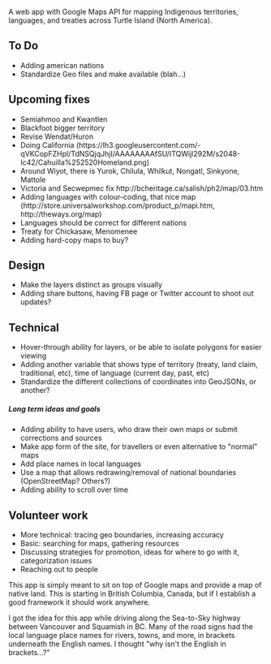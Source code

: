 A web app with Google Maps API for mapping Indigenous territories, languages, and treaties across Turtle Island (North America).

<h2>To Do</h2>
<ul>
<li>Adding american nations</li>
<li>Standardize Geo files and make available (blah...)</li>
</ul>

<h2>Upcoming fixes</h2>
<ul>
<li>Semiahmoo and Kwantlen</li>
<li>Blackfoot bigger territory</li>
<li>Revise Wendat/Huron</li>
<li>Doing California (https://lh3.googleusercontent.com/-qVKCopFZHpI/TdNSQjqJhjI/AAAAAAAAfSU/ITQWijl292M/s2048-Ic42/Cahuilla%252520Homeland.png)</li>
<li>Around Wiyot, there is Yurok, Chilula, Whilkut, Nongatl, Sinkyone, Mattole</li>
<li>Victoria and Secwepmec fix http://bcheritage.ca/salish/ph2/map/03.htm</li>
<li>Adding languages with colour-coding, that nice map (http://store.universalworkshop.com/product_p/mapi.htm, http://theways.org/map)</li>
<li>Languages should be correct for different nations</li>
<li>Treaty for Chickasaw, Menomenee</li>
<li>Adding hard-copy maps to buy?</li>
</ul>

<h2>Design</h2>
<ul>
<li>Make the layers distinct as groups visually</li>
<li>Adding share buttons, having FB page or Twitter account to shoot out updates?</li>
</ul>

<h2>Technical</h2>
<ul>
<li>Hover-through ability for layers, or be able to isolate polygons for easier viewing</li>
<li>Adding another variable that shows type of territory (treaty, land claim, traditional, etc), time of language (current day, past, etc)</li>
<li>Standardize the different collections of coordinates into GeoJSONs, or another? </li>
</ul>

<h5>Long term ideas and goals</h5>
<ul>
<li>Adding ability to have users, who draw their own maps or submit corrections and sources</li>
<li>Make app form of the site, for travellers or even alternative to "normal" maps</li>
<li>Add place names in local languages</li>
<li>Use a map that allows redrawing/removal of national boundaries (OpenStreetMap? Others?) </li>
<li>Adding ability to scroll over time</li>
</ul>

<h2>Volunteer work</h2>
<ul>
  <li>More technical: tracing geo boundaries, increasing accuracy</li>
  <li>Basic: searching for maps, gathering resources</li>
  <li>Discussing strategies for promotion, ideas for where to go with it, categorization issues</li>
  <li>Reaching out to people</li>
</ul>

<p>This app is simply meant to sit on top of Google maps and provide a map of native land. This is starting in British Columbia, Canada, but if I establish a good framework it should work anywhere.</p>
<p>I got the idea for this app while driving along the Sea-to-Sky highway between Vancouver and Squamish in BC. Many of the road signs had the local language place names for rivers, towns, and more, in brackets underneath the English names. I thought "why isn't the English in brackets...?"</p>
